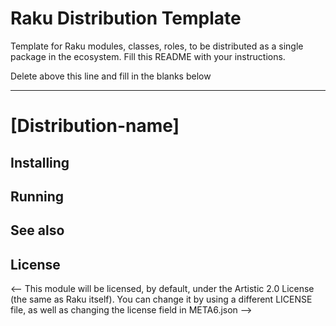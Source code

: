 # Raku Distribution Template

Template for Raku modules, classes, roles, to be distributed as a
single package in the ecosystem. Fill this README with your
instructions.

Delete above this line and fill in the blanks below

---
# [Distribution-name]


## Installing

<!-- Fill your prerequisites here, how to install using zef, how to
install from source -->

## Running

<!-- Some examples, or pointing to a directory with them -->

## See also

<!-- Related stuff -->

## License

<-- This module will be licensed, by default, under the Artistic 2.0 License (the same as Raku itself). You can change it by using a different LICENSE file, as well as changing the license field in META6.json -->
